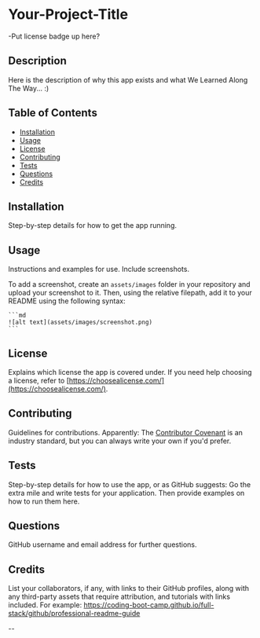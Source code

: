 # Your-Project-Title

-Put license badge up here?

## Description

Here is the description of why this app exists and what We Learned Along The Way... :)

## Table of Contents

- [Installation](#installation)
- [Usage](#usage)
- [License](#license)
- [Contributing](#contributing)
- [Tests](#tests)
- [Questions](#questions)
- [Credits](#credits)


## Installation

Step-by-step details for how to get the app running.

## Usage

Instructions and examples for use. Include screenshots.

To add a screenshot, create an `assets/images` folder in your repository and upload your screenshot to it. Then, using the relative filepath, add it to your README using the following syntax:

    ```md
    ![alt text](assets/images/screenshot.png)
    ```

## License

Explains which license the app is covered under. If you need help choosing a license, refer to [https://choosealicense.com/](https://choosealicense.com/).

## Contributing

Guidelines for contributions. Apparently: The [Contributor Covenant](https://www.contributor-covenant.org/) is an industry standard, but you can always write your own if you'd prefer.

## Tests

Step-by-step details for how to use the app, or as GitHub suggests: Go the extra mile and write tests for your application. Then provide examples on how to run them here.

## Questions

GitHub username and email address for further questions.

## Credits

List your collaborators, if any, with links to their GitHub profiles, along with any third-party assets that require attribution, and tutorials with links included. For example: https://coding-boot-camp.github.io/full-stack/github/professional-readme-guide

--
